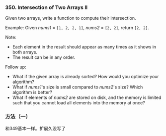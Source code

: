 ### 350\. Intersection of Two Arrays II

Given two arrays, write a function to compute their intersection.

Example:
Given *nums1* = `[1, 2, 2, 1]`, *nums2* = `[2, 2]`, return `[2, 2]`.

Note:

* Each element in the result should appear as many times as it shows in both arrays.
* The result can be in any order.

Follow up:

* What if the given array is already sorted? How would you optimize your algorithm?
* What if *nums1*'s size is small compared to *nums2*'s size? Which algorithm is better?
* What if elements of *nums2* are stored on disk, and the memory is limited such that you cannot load all elements into the memory at once?

### 方法（一）
和349基本一样。扩展久没写了